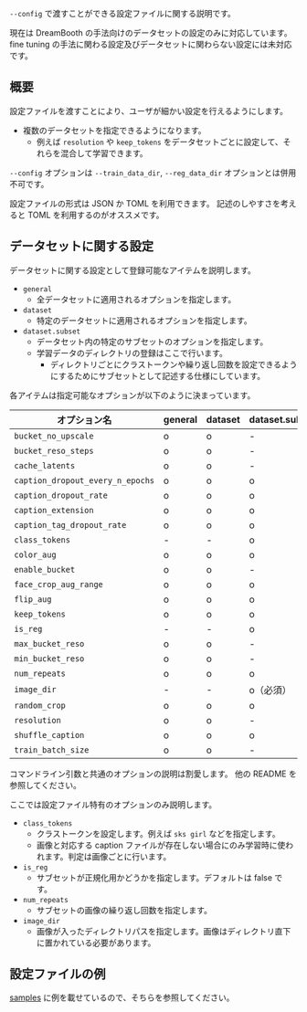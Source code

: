 `--config` で渡すことができる設定ファイルに関する説明です。

現在は DreamBooth の手法向けのデータセットの設定のみに対応しています。
fine tuning の手法に関わる設定及びデータセットに関わらない設定には未対応です。

## 概要

設定ファイルを渡すことにより、ユーザが細かい設定を行えるようにします。

* 複数のデータセットを指定できるようになります。
    * 例えば `resolution` や `keep_tokens` をデータセットごとに設定して、それらを混合して学習できます。

`--config` オプションは `--train_data_dir`, `--reg_data_dir` オプションとは併用不可です。

設定ファイルの形式は JSON か TOML を利用できます。
記述のしやすさを考えると TOML を利用するのがオススメです。

## データセットに関する設定

データセットに関する設定として登録可能なアイテムを説明します。

* `general`
    * 全データセットに適用されるオプションを指定します。
* `dataset`
    * 特定のデータセットに適用されるオプションを指定します。
* `dataset.subset`
    * データセット内の特定のサブセットのオプションを指定します。
    * 学習データのディレクトリの登録はここで行います。
        * ディレクトリごとにクラストークンや繰り返し回数を設定できるようにするためにサブセットとして記述する仕様にしています。

各アイテムは指定可能なオプションが以下のように決まっています。

| オプション名 | general | dataset | dataset.subset |
| ---- | ---- | ---- | ---- |
| `bucket_no_upscale` | o | o | - |
| `bucket_reso_steps` | o | o | - |
| `cache_latents` | o | o | - |
| `caption_dropout_every_n_epochs` | o | o | o |
| `caption_dropout_rate` | o | o | o |
| `caption_extension` | o | o | o |
| `caption_tag_dropout_rate` | o | o | o |
| `class_tokens` | - | - | o |
| `color_aug` | o | o | o |
| `enable_bucket` | o | o | - |
| `face_crop_aug_range` | o | o | o |
| `flip_aug` | o | o | o |
| `keep_tokens` | o | o | o |
| `is_reg` | - | - | o |
| `max_bucket_reso` | o | o | - |
| `min_bucket_reso` | o | o | - |
| `num_repeats` | o | o | o |
| `image_dir` | - | - | o（必須） |
| `random_crop` | o | o | o |
| `resolution` | o | o | - |
| `shuffle_caption` | o | o | o |
| `train_batch_size` | o | o | - |

コマンドライン引数と共通のオプションの説明は割愛します。
他の README を参照してください。

ここでは設定ファイル特有のオプションのみ説明します。

* `class_tokens`
    * クラストークンを設定します。例えば `sks girl` などを指定します。
    * 画像と対応する caption ファイルが存在しない場合にのみ学習時に使われます。判定は画像ごとに行います。
* `is_reg`
    * サブセットが正規化用かどうかを指定します。デフォルトは false です。
* `num_repeats`
    * サブセットの画像の繰り返し回数を指定します。
* `image_dir`
    * 画像が入ったディレクトリパスを指定します。画像はディレクトリ直下に置かれている必要があります。

## 設定ファイルの例

[samples](./samples/config_sample.toml) に例を載せているので、そちらを参照してください。
